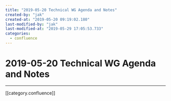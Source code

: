 ```yaml
---
title: "2019-05-20 Technical WG Agenda and Notes"
created-by: "jak"
created-at: "2019-05-20 09:19:02.180"
last-modified-by: "jak"
last-modified-at: "2019-05-29 17:05:53.733"
categories:
  - confluence
---
```


# 2019-05-20 Technical WG Agenda and Notes


---

[[category.confluence]]
